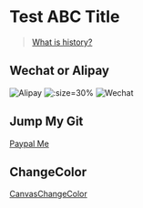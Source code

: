 # Test ABC Title

> [What is history?](HISTORY.md)

## Wechat or Alipay
![Alipay](images/IMG_4184.JPG ':size=25% ')
![](images/coffee.jpg ':size=30% ')
![Wechat](images/IMG_4202.JPG ':size=25%')

## Jump My Git
[Paypal Me](https://xxxxx.com)

## ChangeColor
[CanvasChangeColor](https://poianyoc.github.io/blog-poi/canvas-changeColor/clickcanva-changecolor.html)